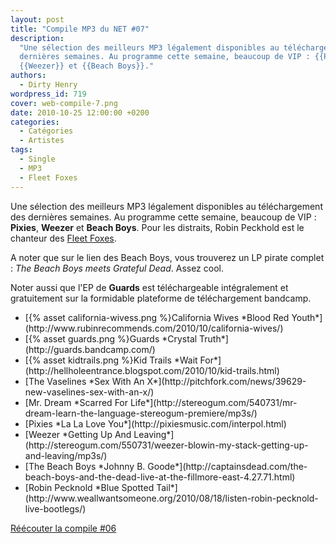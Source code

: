 ```yaml
---
layout: post
title: "Compile MP3 du NET #07"
description:
  "Une sélection des meilleurs MP3 légalement disponibles au téléchargement des
  dernières semaines. Au programme cette semaine, beaucoup de VIP : {{Pixies}},
  {{Weezer}} et {{Beach Boys}}."
authors:
  - Dirty Henry
wordpress_id: 719
cover: web-compile-7.png
date: 2010-10-25 12:00:00 +0200
categories:
  - Catégories
  - Artistes
tags:
  - Single
  - MP3
  - Fleet Foxes
---
```


Une sélection des meilleurs MP3 légalement disponibles au téléchargement des
dernières semaines. Au programme cette semaine, beaucoup de VIP : **Pixies**,
**Weezer** et **Beach Boys**. Pour les distraits, Robin Peckhold est le chanteur
des [Fleet Foxes](213).

A noter que sur le lien des Beach Boys, vous trouverez un LP pirate complet :
_The Beach Boys meets Grateful Dead_. Assez cool.

Noter aussi que l'EP de **Guards** est téléchargeable intégralement et
gratuitement sur la formidable plateforme de téléchargement bandcamp.

<ul class="polaroids">
<li><div class=polaroid>[{% asset california-wivess.png %}California Wives
*Blood Red Youth*](http://www.rubinrecommends.com/2010/10/california-wives/)</div></li>
<li><div class=polaroid>[{% asset guards.png %}Guards
*Crystal Truth*](http://guards.bandcamp.com/)</div></li>
<li><div class=polaroid>[{% asset kidtrails.png %}Kid Trails
*Wait For*](http://hellholeentrance.blogspot.com/2010/10/kid-trails.html)</div></li>
<li><div class=polaroid>[<img439>The Vaselines
*Sex With An X*](http://pitchfork.com/news/39629-new-vaselines-sex-with-an-x/)</div></li>
<li><div class=polaroid>[<img440>Mr. Dream
*Scarred For Life*](http://stereogum.com/540731/mr-dream-learn-the-language-stereogum-premiere/mp3s/)</div></li>
<li><div class=polaroid>[<img441>Pixies
*La La Love You*](http://pixiesmusic.com/interpol.html)</div></li>
<li><div class=polaroid>[<img442>Weezer
*Getting Up And Leaving*](http://stereogum.com/550731/weezer-blowin-my-stack-getting-up-and-leaving/mp3s/)</div></li>
<li><div class=polaroid>[<img443>The Beach Boys
*Johnny B. Goode*](http://captainsdead.com/the-beach-boys-and-the-dead-live-at-the-fillmore-east-4.27.71.html)</div></li>
<li><div class=polaroid>[<img444>Robin Pecknold
*Blue Spotted Tail*](http://www.weallwantsomeone.org/2010/08/18/listen-robin-pecknold-live-bootlegs/)</div></li>
</ul>

[Réécouter la compile #06](715)
